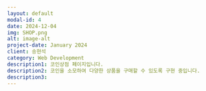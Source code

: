 ```yaml
---
layout: default
modal-id: 4
date: 2024-12-04
img: SHOP.png
alt: image-alt
project-date: January 2024
client: 송현석
category: Web Development
description1: 코인상점 페이지입니다.
description2: 코인을 소모하여 다양한 상품을 구매할 수 있도록 구현 중입니다.
description3:
---
```

